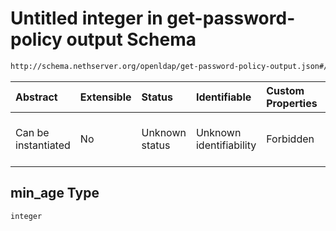 # Untitled integer in get-password-policy output Schema

```txt
http://schema.nethserver.org/openldap/get-password-policy-output.json#/properties/expiration/properties/min_age
```



| Abstract            | Extensible | Status         | Identifiable            | Custom Properties | Additional Properties | Access Restrictions | Defined In                                                                                           |
| :------------------ | :--------- | :------------- | :---------------------- | :---------------- | :-------------------- | :------------------ | :--------------------------------------------------------------------------------------------------- |
| Can be instantiated | No         | Unknown status | Unknown identifiability | Forbidden         | Allowed               | none                | [get-password-policy-output.json\*](openldap/get-password-policy-output.json "open original schema") |

## min\_age Type

`integer`
